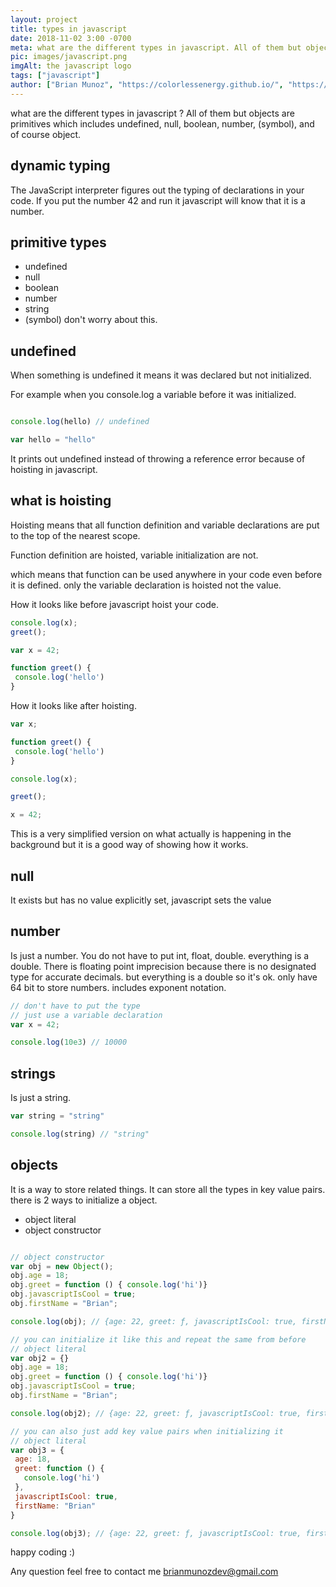 ```yaml
---
layout: project
title: types in javascript
date: 2018-11-02 3:00 -0700
meta: what are the different types in javascript. All of them but objects are primitives which includes undefined, null, boolean, number, (symbol) and object. Difference between types.
pic: images/javascript.png
imgAlt: the javascript logo
tags: ["javascript"]
author: ["Brian Munoz", "https://colorlessenergy.github.io/", "https://github.com/colorlessenergy"]
---
```


what are the different types in javascript ? All of them but objects are primitives which includes undefined, null, boolean, number, (symbol), and of course object.

## dynamic typing

The JavaScript interpreter figures out the typing of declarations in your code. If you put the number 42 and run it javascript will know that it is a number.

## primitive types

* undefined
* null
* boolean
* number
* string
* (symbol) don't worry about this.

## undefined

When something is undefined it means it was declared but not initialized.

For example when you console.log a variable before it was initialized.


```javascript

console.log(hello) // undefined

var hello = "hello"
```

It prints out undefined instead of throwing a reference error because of hoisting in javascript.

## what is hoisting

Hoisting means that all function definition and variable declarations are put to the top of the nearest scope.

Function definition are hoisted, variable initialization are not.

which means that function can be used anywhere in your code even before it is defined. only the variable declaration is hoisted not the value.

How it looks like before javascript hoist your code.

```javascript
console.log(x);
greet();

var x = 42;

function greet() {
 console.log('hello')
}
```

How it looks like after hoisting.

```javascript
var x;

function greet() {
 console.log('hello')
}

console.log(x);

greet();

x = 42;
```

This is a very simplified version on what actually is happening in the background but it is a good way of showing how it works.

## null

It exists but has no value explicitly set, javascript sets the value

## number

Is just a number. You do not have to put int, float, double. everything is a double. There is floating point imprecision because there is no designated type for accurate decimals. but everything is a double so it's ok. only have 64 bit to store numbers. includes exponent notation.

```javascript
// don't have to put the type
// just use a variable declaration
var x = 42;

console.log(10e3) // 10000
```

## strings

Is just a string.

```javascript
var string = "string"

console.log(string) // "string"
```

## objects

It is a way to store related things. It can store all the types in key value pairs. there is 2 ways to initialize a object.

* object literal
* object constructor


```javascript

// object constructor
var obj = new Object();
obj.age = 18;
obj.greet = function () { console.log('hi')}
obj.javascriptIsCool = true;
obj.firstName = "Brian";

console.log(obj); // {age: 22, greet: ƒ, javascriptIsCool: true, firstName: "Brian"}

// you can initialize it like this and repeat the same from before
// object literal
var obj2 = {}
obj.age = 18;
obj.greet = function () { console.log('hi')}
obj.javascriptIsCool = true;
obj.firstName = "Brian";

console.log(obj2); // {age: 22, greet: ƒ, javascriptIsCool: true, firstName: "Brian"}

// you can also just add key value pairs when initializing it
// object literal
var obj3 = {
 age: 18,
 greet: function () {
   console.log('hi')
 },
 javascriptIsCool: true,
 firstName: "Brian"
}

console.log(obj3); // {age: 22, greet: ƒ, javascriptIsCool: true, firstName: "Brian"}
```

happy coding :)

Any question feel free to contact me brianmunozdev@gmail.com

